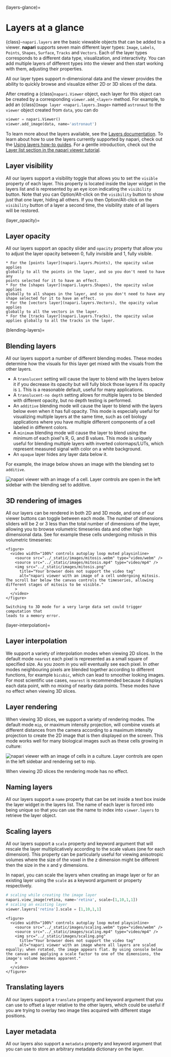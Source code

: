 (layers-glance)=
# Layers at a glance

{class}`~napari.layers` are the basic viewable objects that can be added to a
viewer. **napari** supports seven main different layer types: `Image`, `Labels`,
`Points`, `Shapes`, `Surface`, `Tracks` and `Vectors`. Each of the layer types
corresponds to a different data type, visualization, and interactivity. You can
add multiple layers of different types into the viewer and then start working
with them, adjusting their properties.

All our layer types support n-dimensional data and the viewer provides the
ability to quickly browse and visualize either 2D or 3D slices of the data.

After creating a {class}`napari.Viewer` object, each layer for this object can
be created by a corresponding `viewer.add_<layer>` method. For example, to add
an {class}`Image layer <napari.layers.Image>` named `astronaut` to the `viewer`
object created from `data`, you can do

```python
viewer = napari.Viewer()
viewer.add_image(data, name='astronaut')
```

To learn more about the layers available, see the
[Layers documentation](napari.layers). To learn about how to use the layers
currently supported by napari, check out the
[Using layers how-to guides](using-layers). For a gentle
introduction, check out the
[Layer list section in the napari viewer tutorial](layer-list).

## Layer visibility

All our layers support a visibility toggle that allows you to set the `visible`
property of each layer. This property is located inside the layer widget in the
layers list and is represented by an eye icon indicating the `visibility`
button. Note that you can Option/Alt-click on the `visibility` button to show
*just* that one layer, hiding all others. If you then Option/Alt-click on the
`visibility` button of a layer a second time, the visibility state of all layers
will be restored.

(layer_opacity)=
## Layer opacity

All our layers support an opacity slider and `opacity` property that allow you
to adjust the layer opacity between 0, fully invisible and 1, fully visible.

```{note}
* For the [points layer](napari.layers.Points), the opacity value applies
globally to all the points in the layer, and so you don't need to have any
points selected for it to have an effect.
* For the [shapes layer](napari.layers.Shapes), the opacity value applies
globally to all shapes in the layer, and so you don't need to have any
shape selected for it to have an effect.
* For the [vectors layer](napari.layers.Vectors), the opacity value applies
globally to all the vectors in the layer.
* For the [tracks layer](napari.layers.Tracks), the opacity value applies globally to all the tracks in the layer.
```

(blending-layers)=
## Blending layers

All our layers support a number of different blending modes. These modes
determine how the visuals for this layer get mixed with the visuals from the
other layers.

* A `translucent` setting will cause the layer to blend with the layers below
  it if you decrease its opacity but will fully block those layers if its
  opacity is `1`. This is a reasonable default, useful for many applications.
* A `translucent-no depth` setting allows for multiple layers to be blended with
  different opacity, but no depth testing is performed.
* An `additive` blending mode will cause the layer to blend with the layers
  below even when it has full opacity. This mode is especially useful for
  visualizing multiple layers at the same time, such as cell biology
  applications where you have multiple different components of a cell labeled in
  different colors.
* A `minimum` blending mode will cause the layer to blend using the minimum of
  each pixel's R, G, and B values. This mode is uniquely useful for blending
  multiple layers with inverted colormaps/LUTs, which represent measured signal
  with color on a white background.
* An `opaque` layer hides any layer data below it.

For example, the image below shows an image with the blending set to `additive`.

![napari viewer with an image of a cell. Layer controls are open in the left sidebar with the blending set to additive.](./images/blending.png)

## 3D rendering of images

All our layers can be rendered in both 2D and 3D mode, and one of our viewer
buttons can toggle between each mode. The number of dimensions sliders will be 2
or 3 less than the total number of dimensions of the layer, allowing you to
browse volumetric timeseries data and other high dimensional data. See for
example these cells undergoing mitosis in this volumetric timeseries:

```{raw} html
<figure>
  <video width="100%" controls autoplay loop muted playsinline>
    <source src="../_static/images/mitosis.webm" type="video/webm" />
    <source src="../_static/images/mitosis.mp4" type="video/mp4" />
    <img src="../_static/images/mitosis.png"
      title="Your browser does not support the video tag"
      alt="napari viewer with an image of a cell undergoing mitosis. The scroll bar below the canvas controls the timeseries, allowing different stages of mitosis to be visible."
    >
  </video>
</figure>
```

```{note}
Switching to 3D mode for a very large data set could trigger computation that
leads to a memory error.
```

(layer-interpolation)=
## Layer interpolation

We support a variety of interpolation modes when viewing 2D slices. In the
default mode `nearest` each pixel is represented as a small square of specified
size. As you zoom in you will eventually see each pixel. In other modes
neighbouring pixels are blended together according to different functions, for
example `bicubic`, which can lead to smoother looking images. For most
scientific use cases, `nearest` is recommended because it displays each data
point, with no mixing of nearby data points. These modes have no effect when
viewing 3D slices.

## Layer rendering

When viewing 3D slices, we support a variety of rendering modes. The default
mode `mip`, or maximum intensity projection, will combine voxels at different
distances from the camera according to a maximum intensity projection to create
the 2D image that is then displayed on the screen. This mode works well for many
biological images such as these cells growing in culture:

![napari viewer with an image of cells in a culture. Layer controls are open in the left sidebar and rendering set to mip.](./images/rendering.png)

When viewing 2D slices the rendering mode has no effect.

## Naming layers

All our layers support a `name` property that can be set inside a text box
inside the layer widget in the layers list. The name of each layer is forced
into being unique so that you can use the name to index into `viewer.layers` to
retrieve the layer object.

## Scaling layers

All our layers support a `scale` property and keyword argument that will rescale
the layer multiplicatively according to the scale values (one for each
dimension). This property can be particularly useful for viewing anisotropic
volumes where the size of the voxel in the z dimension might be different then
the size in the x and y dimensions.

In napari, you can scale the layers when creating an image layer or for an
existing layer using the `scale` as a keyword argument or property respectively.

```python
# scaling while creating the image layer
napari.view_image(retina, name='retina', scale=[1,10,1,1])
# scaling an existing layer
viewer.layers['retina'].scale = [1,10,1,1]
```

```{raw} html
<figure>
  <video width="100%" controls autoplay loop muted playsinline>
    <source src="../_static/images/scaling.webm" type="video/webm" />
    <source src="../_static/images/scaling.mp4" type="video/mp4" />
    <img src="../_static/images/scaling.png"
      title="Your browser does not support the video tag"
      alt="napari viewer with an image where all layers are scaled equally; when rotated, the image appears flat. By using console below the canvas and applying a scale factor to one of the dimensions, the image's volume becomes apparent."
    >
  </video>
</figure>
```

## Translating layers

All our layers support a `translate` property and keyword argument that you can
use to offset a layer relative to the other layers, which could be useful if you
are trying to overlay two image tiles acquired with different stage positions.

## Layer metadata

All our layers also support a `metadata` property and keyword argument that you
can use to store an arbitrary metadata dictionary on the layer.
